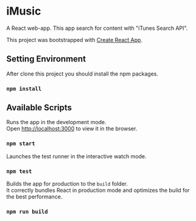 # iMusic

A React web-app. This app search for content with "iTunes Search API".

This project was bootstrapped with [Create React App](https://github.com/facebook/create-react-app).

## Setting Environment

After clone this project you should install the npm packages.

### `npm install`

## Available Scripts

Runs the app in the development mode.<br>
Open [http://localhost:3000](http://localhost:3000) to view it in the browser.

### `npm start`

Launches the test runner in the interactive watch mode.<br>

### `npm test`

Builds the app for production to the `build` folder.<br>
It correctly bundles React in production mode and optimizes the build for the best performance.

### `npm run build`